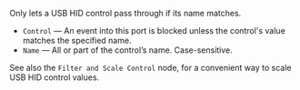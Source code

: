 Only lets a USB HID control pass through if its name matches.

   - `Control` — An event into this port is blocked unless the control's value matches the specified name.
   - `Name` — All or part of the control’s name.  Case-sensitive.

See also the `Filter and Scale Control` node, for a convenient way to scale USB HID control values.
